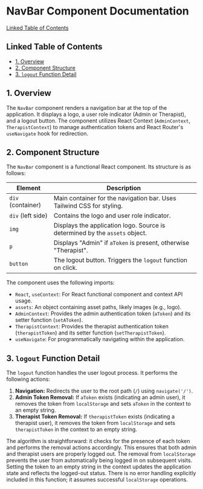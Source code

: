 # NavBar Component Documentation

[Linked Table of Contents](#linked-table-of-contents)

## Linked Table of Contents

* [1. Overview](#1-overview)
* [2. Component Structure](#2-component-structure)
* [3. `logout` Function Detail](#3-logout-function-detail)


## 1. Overview

The `NavBar` component renders a navigation bar at the top of the application.  It displays a logo, a user role indicator (Admin or Therapist), and a logout button. The component utilizes React Context (`AdminContext`, `TherapistContext`) to manage authentication tokens and React Router's `useNavigate` hook for redirection.


## 2. Component Structure

The `NavBar` component is a functional React component. Its structure is as follows:

| Element          | Description                                                              |
|-----------------|--------------------------------------------------------------------------|
| `div` (container)| Main container for the navigation bar.  Uses Tailwind CSS for styling.     |
| `div` (left side) | Contains the logo and user role indicator.                             |
| `img`            | Displays the application logo.  Source is determined by the `assets` object.|
| `p`              | Displays "Admin" if `aToken` is present, otherwise "Therapist".          |
| `button`         | The logout button. Triggers the `logout` function on click.             |


The component uses the following imports:

*   `React`, `useContext`: For React functional component and context API usage.
*   `assets`: An object containing asset paths, likely images (e.g., logo).
*   `AdminContext`:  Provides the admin authentication token (`aToken`) and its setter function (`setAToken`).
*   `TherapistContext`: Provides the therapist authentication token (`therapistToken`) and its setter function (`setTherapistToken`).
*   `useNavigate`:  For programmatically navigating within the application.

## 3. `logout` Function Detail

The `logout` function handles the user logout process.  It performs the following actions:

1.  **Navigation:** Redirects the user to the root path (`/`) using `navigate('/')`.
2.  **Admin Token Removal:** If `aToken` exists (indicating an admin user), it removes the token from `localStorage` and sets `aToken` in the context to an empty string.
3.  **Therapist Token Removal:** If `therapistToken` exists (indicating a therapist user), it removes the token from `localStorage` and sets `therapistToken` in the context to an empty string.

The algorithm is straightforward:  it checks for the presence of each token and performs the removal actions accordingly.  This ensures that both admin and therapist users are properly logged out.  The removal from `localStorage` prevents the user from automatically being logged in on subsequent visits.  Setting the token to an empty string in the context updates the application state and reflects the logged-out status.  There is no error handling explicitly included in this function; it assumes successful `localStorage` operations.
